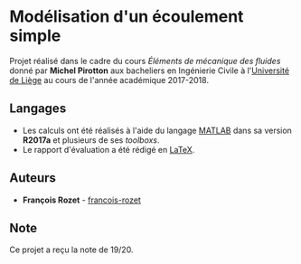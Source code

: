 # Modélisation d'un écoulement simple

Projet réalisé dans le cadre du cours *Éléments de mécanique des fluides* donné par **Michel Pirotton** aux bacheliers en Ingénierie Civile à l'[Université de Liège](https://www.uliege.be/) au cours de l'année académique 2017-2018.

## Langages

* Les calculs ont été réalisés à l'aide du langage [MATLAB](https://mathworks.com/products/matlab.html) dans sa version **R2017a** et plusieurs de ses *toolboxs*.
* Le rapport d'évaluation a été rédigé en [LaTeX](https://www.latex-project.org/).

## Auteurs

* **François Rozet** - [francois-rozet](https://github.com/francois-rozet)

## Note

Ce projet a reçu la note de 19/20.
